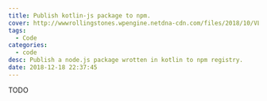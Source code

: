 ```yaml
---
title: Publish kotlin-js package to npm.
cover: http://wwwrollingstones.wpengine.netdna-cdn.com/files/2018/10/VL1-940x484.jpg
tags:
  - Code
categories:
  - code
desc: Publish a node.js package wrotten in kotlin to npm registry.
date: 2018-12-18 22:37:45
---
```

TODO

